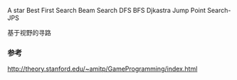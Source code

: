 A star
Best First Search
Beam Search
DFS
BFS
Djkastra
Jump Point Search-JPS

基于视野的寻路



### 参考

http://theory.stanford.edu/~amitp/GameProgramming/index.html
